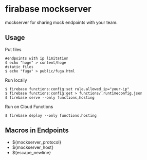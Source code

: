 # firabase mockserver

mockserver for sharing mock endpoints with your team.

## Usage
Put files
```
#endpoints with ip limitation
$ echo "hoge" > content/hoge
#static files
$ echo "fuga" > public/fuga.html
```

Run locally
```
$ firebase functions:config:set rule.allowed_ip="your-ip" 
$ firebase functions:config:get > functions/.runtimeconfig.json
$ firebase serve --only functions,hosting
```

Run on Cloud Functions
```
$ firebase deploy --only functions,hosting
```

## Macros in Endpoints
- ${mockserver_protocol}
- ${mockserver_host}
- ${escape_newline}